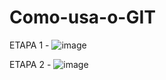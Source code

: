 # Como-usa-o-GIT
ETAPA 1 - ![image](https://user-images.githubusercontent.com/97459786/227805699-7ae751a4-05ab-4005-8aa3-bf905e86d52d.png)


ETAPA 2 - ![image](https://user-images.githubusercontent.com/97459786/227805718-2345777f-7859-42c5-af21-e8e68660b61b.png)
